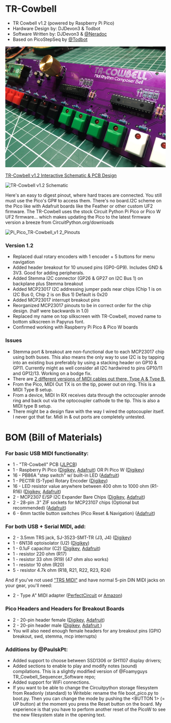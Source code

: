 # TR-Cowbell
- TR Cowbell v1.2 (powered by Raspberry Pi Pico)
- Hardware Design by: DJDevon3 & Todbot
- Software Written by: DJDevon3 & [@Neradoc](https://github.com/Neradoc)
- Based on PicoStepSeq by [@Todbot](https://github.com/todbot/picostepseq)

![](https://raw.githubusercontent.com/DJDevon3/My_Circuit_Python_Projects/main/Boards/raspberrypi/Raspberry%20Pi%20Pico/TR%20Cowbell/Pictures/v1.2_screenshot.jpg)


[TR-Cowbell v1.2 Interactive Schematic & PCB Design](https://oshwlab.com/djdevon3/tr-cowbell)

![TR-Cowbell v1.2 Schematic](https://user-images.githubusercontent.com/49322231/209724851-b4f27ea0-9ad4-4217-b441-76008834c743.jpg)

Here's an easy to digest pinout, where hard traces are connected. You still must use the Pico's GP# to access them. There's no board.I2C scheme on the Pico like with Adafruit boards like the Feather or other custom UF2 firmware. The TR-Cowbell uses the stock Circuit Python Pi Pico or Pico W UF2 firmware... which makes updating the Pico to the latest firmware version a breeze from CircuitPython.org/downloads

![Pi_Pico_TR-Cowbell_v1 2_Pinouts](https://user-images.githubusercontent.com/49322231/209758656-4a6b348c-e658-4575-bb5c-c633fbf357ce.png)

### Version 1.2
- Replaced dual rotary encoders with 1 encoder + 5 buttons for menu navigation
- Added header breakout for 10 unused pins (GP0-GP9). Includes GND & 3V3. Good for adding peripherals.
- Added Stemma I2C connector (GP26 & GP27 on I2C Bus 1) on backplane plus Stemma breakout
- Added MCP23017 I2C addressing jumper pads near chips (Chip 1 is on I2C Bus 0, Chip 2 is on Bus 1) Default is 0x20
- Added MCP23017 interrupt breakout pins
- Reorganized MCP23017 pinouts to be in correct order for the chip design. (half were backwards in 1.0)
- Replaced my name on top silkscreen with TR-Cowbell, moved name to bottom silkscreen in Papyrus font.
- Confirmed working with Raspberry Pi Pico & Pico W boards

### Issues
- Stemma port & breakout are non-functional due to each MCP23017 chip using both buses. This also means the only way to use I2C is by tapping into an existing bus preferably by using a stacking header on GP10 & GP11. Currently might as well consider all I2C hardwired to pins GP10/11 and GP12/13. Working on a bodge fix.
- There are [2 different versions of MIDI cables out there. Type A & Type B.](https://minimidi.world/) 
- From the Pico, MIDI Out TX is on the tip, power out on ring. This is a MIDI Type B setup.
- From a device, MIDI In RX receives data through the octocoupler annode ring and back out via the optocoupler cathode to the tip. This is also a MIDI type B setup.
- There might be a design flaw with the way I wired the optocoupler itself. I never got that far. Midi in & out ports are completely untested.

# BOM (Bill of Materials)
### For basic USB MIDI functionality:
- 1 - "TR-Cowbell" PCB ([JLPCB](https://oshwlab.com/djdevon3/tr-cowbell))
- 1 - Raspberry Pi Pico ([Digikey](https://www.digikey.com/en/products/detail/raspberry-pi/SC0915/13624793), [Adafruit](https://www.adafruit.com/product/4864)) OR Pi Pico W ([Digikey](https://www.digikey.com/en/products/detail/raspberry-pi/SC0918/16608263))
- 16 - PB86A "step switch" w/ built-in LED ([Adafruit](https://www.adafruit.com/product/5519))
- 1 - PEC11R (S-Type) Rotary Encoder ([Digikey](https://www.digikey.com/en/products/detail/bourns-inc/PEC11R-4215F-S0024/4499665))
- 16 - LED resistor value anywhere between 400 ohm to 1000 ohm (R1-R16) ([Digikey](https://www.digikey.com/en/products/detail/yageo/CFR-12JR-52-470R/17647), [Adafruit](https://www.adafruit.com/product/2781))
- 2 - MCP2307 E/SP I2C Expander Bare Chips ([Digikey](https://www.digikey.com/en/products/detail/microchip-technology/MCP23017-E-SP/894272), [Adafruit](https://www.adafruit.com/product/732))
- 2 - 28-pin .3" ZIF sockets for MCP23107 chips (Optional but recommended) ([Adafruit](https://www.adafruit.com/product/2205))
- 6 - 6mm tactile button switches (Pico Reset & Navigation) ([Adafruit](https://www.adafruit.com/product/367))

### For both USB + Serial MIDI, add:
- 2 - 3.5mm TRS jack, SJ-3523-SMT-TR (J3, J4)
([Digikey](https://www.digikey.com/en/products/detail/cui-devices/SJ-3523-SMT-TR/281297))
- 1 - 6N138 optoisolator (U2) ([Digikey](https://www.digikey.com/en/products/detail/liteon/6N138/1969179))
- 1 - 0.1uF capacitor (C2) ([Digikey](https://www.digikey.com/en/products/detail/vishay-beyschlag-draloric-bc-components/K104K15X7RF5TL2/286538), [Adafruit](https://www.adafruit.com/product/753))
- 1 - resistor 220 ohm (R17)
- 1 - resistor 33 ohm (R19) (47 ohm also works)
- 1 - resistor 10 ohm (R20)
- 5 - resistor 4.7k ohm (R18, R21, R22, R23, R24)

And if you've not used ["TRS MIDI"](https://minimidi.world/#types) and have normal 5-pin DIN MIDI jacks
on your gear, you'll need:
- 2 - Type A" MIDI adapter ([PerfectCircuit](https://www.perfectcircuit.com/make-noise-0-coast-midi-cable.html) or [Amazon](https://amzn.to/3Tb6DiU))

### Pico Headers and Headers for Breakout Boards
- 2 - 20-pin header female ([Digikey](https://www.digikey.com/en/products/detail/sullins-connector-solutions/PPPC201LFBN-RC/810192), [Adafruit](https://www.adafruit.com/product/5583))
- 2 - 20-pin header male ([Digikey](https://www.digikey.com/en/products/detail/adam-tech/PH1-20-UA/9830398), [Adafruit ](https://www.adafruit.com/product/392))
- You will also need enough female headers for any breakout pins (GPIO breakout, swd, stemma, mcp interrupts)

### Additions by @PaulskPt:
- Added support to choose between SSD1306 or SH1107 display drivers;
- Added sections to enable to play and modify notes (sound) compilations. This is a slightly modified version of @Foamyguys TR_Cowbell_Sequencer_Software repo;
- Added support for WiFi connections.
- If you want to be able to change the Circuitpython storage filesystem from Readonly (standard) to Writeble: rename the file boot_pico.py to boot.py. Then you can change the mode by pushing the \<BUTTON 1\> (= UP button) at the moment you press the Reset button on the board. My experience is that you have to perform another reset of the PicoW to see the new filesystem state in the opening text.



